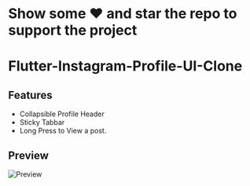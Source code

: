 # Show some ❤️ and star the repo to support the project
# Flutter-Instagram-Profile-UI-Clone

## Features
- Collapsible Profile Header
- Sticky Tabbar
- Long Press to View a post.

## Preview
![Preview](gif/preview.gif)






  
  







